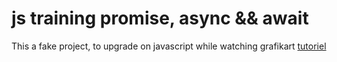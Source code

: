 # js training promise, async && await

This a fake project, to upgrade on javascript while watching grafikart [tutoriel](https://grafikart.fr/tutoriels/promise-async-await-875#autoplay)
